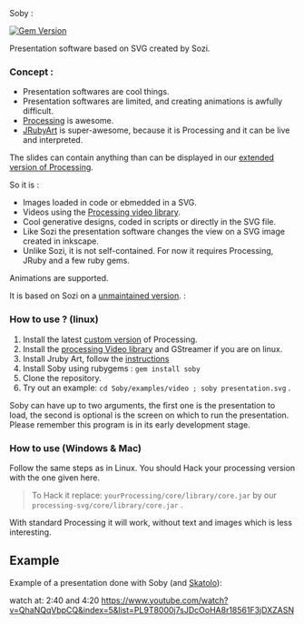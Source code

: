 Soby :

[![Gem Version](https://badge.fury.io/rb/soby.svg)](https://badge.fury.io/rb/soby)

Presentation software based on SVG created by Sozi.

### Concept :

* Presentation softwares are cool things.
* Presentation softwares are limited, and creating animations is
  awfully difficult.
* [Processing](http://processing.org) is awesome.
* [JRubyArt](https://github.com/ruby-processing/JRubyArt) is
  super-awesome, because it is Processing and it can be live and
  interpreted.


The slides can contain anything than can be displayed in our [extended
version of Processing](https://github.com/poqudrof/processing/releases/tag/3.0-svg).

So it is :
- Images loaded in code or ebmedded in a SVG.
- Videos using the [Processing video library](https://github.com/processing/processing-video).
- Cool generative designs, coded in scripts or directly in the SVG file.
- Like Sozi the presentation software changes the view on a SVG image created in inkscape.
- Unlike Sozi, it is not self-contained. For now it requires Processing, JRuby and a few ruby gems.

Animations are supported.


It is based on Sozi on a [unmaintained version](https://github.com/senshu/Sozi/releases/tag/13.11). :


### How to use ?  (linux)

 1. Install the latest [custom version](https://github.com/poqudrof/processing/releases) of Processing.  
 2. Install the [processing Video library](https://github.com/processing/processing-video) and GStreamer if you are on linux. 
 3. Install Jruby Art, follow the [instructions](https://github.com/ruby-processing/JRubyArt)
 4. Install Soby using rubygems : `gem install soby`
 5. Clone the repository.
 6. Try out an example: `cd Soby/examples/video ; soby presentation.svg`  . 

Soby can have up to two arguments, the first one is the presentation to load, the second is optional is the screen on which to run the presentation.
Please remember this program is in its early development stage.


### How to use (Windows & Mac)

Follow the same steps as in Linux. You should Hack your processing version with the one given here.

>To Hack it replace:
> `yourProcessing/core/library/core.jar` by our `processing-svg/core/library/core.jar` .

With standard Processing it will work, without text and images which is less interesting.

## Example
Example of a presentation done with Soby (and [Skatolo](https://github.com/potioc/Skatolo)):

watch at:  2:40  and 4:20
https://www.youtube.com/watch?v=QhaNQqVbpCQ&index=5&list=PL9T8000j7sJDcOoHA8r18561F3jDXZASN
